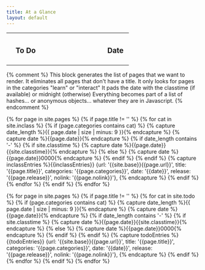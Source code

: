 ```yaml
---
title: At a Glance
layout: default
---
```


<table id='activities' class='table table-striped table-hover'>
  <tbody>

  <tr>
    <td width='5%'> <h3></h3> </td>
    <td width='75%' style='padding: 8px;'><h3>To Do</h2></td>
    <td width='20%' style='padding: 8px;'><h3>Date</h2></td>
  </tr>
</tbody>
</table>


{% comment %}
  This block generates the list of pages that we want to render.
  It eliminates all pages that don't have a title.
  It only looks for pages in the categories "learn" or "interact"
  It pads the date with the classtime (if available) or midnight (otherwise)
  Everything becomes part of a list of hashes... or anonymous objects...
  whatever they are in Javascript.
{% endcomment %}

{% for page in site.pages  %}
  {% if page.title != '' %}
    {% for cat in site.inclass %}
      {% if (page.categories contains cat) %}
        {% capture date_length %}{{ page.date | size | minus: 9 }}{% endcapture %}
        {% capture date %}{{page.date}}{% endcapture %}
        {% if date_length contains '-' %}
          {% if site.classtime %}
            {% capture date %}{{page.date}}{{site.classtime}}{% endcapture %}
          {% else %}
            {% capture date %}{{page.date}}0000{% endcapture %}
          {% endif %}
        {% endif %}
        {% capture inclassEntries %}{{inclassEntries}}
        {url: '{{site.base}}{{page.url}}', 
        title: '{{page.title}}', 
        categories: '{{page.categories}}', 
        date: '{{date}}', 
        release: '{{page.release}}',
        nolink: '{{page.nolink}}'},
        {% endcapture %}
      {% endif %}    
    {% endfor %}
  {% endif %}
{% endfor %}


{% for page in site.pages  %}
  {% if page.title != '' %}
    {% for cat in site.todo %}
      {% if (page.categories contains cat) %}
        {% capture date_length %}{{ page.date | size | minus: 9 }}{% endcapture %}
        {% capture date %}{{page.date}}{% endcapture %}
        {% if date_length contains '-' %}
          {% if site.classtime %}
            {% capture date %}{{page.date}}{{site.classtime}}{% endcapture %}
          {% else %}
            {% capture date %}{{page.date}}0000{% endcapture %}
          {% endif %}
        {% endif %}
        {% capture todoEntries %}{{todoEntries}}
        {url: '{{site.base}}{{page.url}}', 
        title: '{{page.title}}', 
        categories: '{{page.categories}}', 
        date: '{{date}}', 
        release: '{{page.release}}',
        nolink: '{{page.nolink}}'},
        {% endcapture %}
      {% endif %}    
    {% endfor %}
  {% endif %}
{% endfor %}

<script>
var todo = [   
  {{todoEntries}}
];

var inclass = [   
  {{inclassEntries}}
];

var sortDueDates = function (a, b) {  
  if (a.date > b.date) { return 1; } else { return -1; }
};

pages = todo.concat(inclass);
pages.sort(sortDueDates).reverse();

for (var i = 0; i < pages.length ; i++) {  
  makeRow(pages[i], "activities");  
}



</script>
